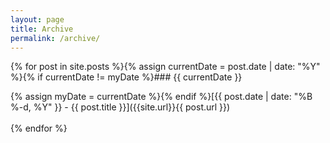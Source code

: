 ```yaml
---
layout: page
title: Archive
permalink: /archive/
---
```


{% for post in site.posts %}{% assign currentDate = post.date | date: "%Y" %}{% if currentDate != myDate %}### {{ currentDate }}

{% assign myDate = currentDate %}{% endif %}[{{ post.date | date: "%B %-d, %Y" }} - {{ post.title }}]({{site.url}}{{ post.url }})<br/><br/>{% endfor %}
